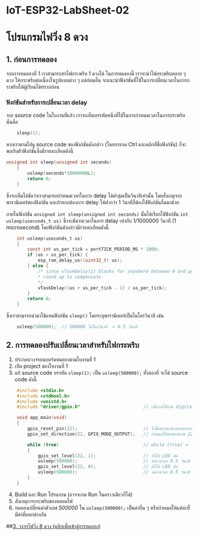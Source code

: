 # IoT-ESP32-LabSheet-02
# โปรแกรมไฟวิ่ง 8 ดวง

## 1. ก่อนการทดลอง

จากการทดลองที่ 1 เราสามารถทำไฟกระพริบ 1 ดวงได้ ในการทดลองนี้ เราจะนำไฟกระพริบหลาย ๆ ดวง ให้กระพริบต่อเนื่องในรูปแบบต่าง ๆ แต่ก่อนอื่น จะแนะนำฟังก์ชันที่ใช้ในการเปลี่ยนเวลาในการกระพริบให้ผู้เรียนได้ทราบก่อน

### ฟังก์ชันสำหรับการเปลี่ยนเวลา delay 

จาก source code  ในใบงานที่แล้ว เราจะเห็นบรรทัดหนึ่งที่ใช้ในการกำหนดเวลาในการกระพริบ นั่นคือ 

``` c
    sleep(1); 
``` 

หากเราตามไปดู source code ของฟังก์ชันดังกล่าว (โดยการกด Ctrl และคลิกที่ชื่อฟังก์ชัน) ก็จะพบกับตัวฟังก์ชันซึ่งมีรายละเอียดดังนี้

``` c
unsigned int sleep(unsigned int seconds)
    {
        usleep(seconds*1000000UL);
        return 0;
    }
```
ซึ่งจะเห็นได้ชัดว่าเราสามารถกำหนดเวลาในการ delay ได้ต่ำสุดเป็นวินาทีเท่านั้น โดยสั่งเกตุจากพารามิเตอร์ของฟังก์ชัน  และถ้าหากต้องการ delay ให้ต่ำกว่า 1 วินาทีก็ต้องใช้ฟังก์ชันอื่นมาช่วย

ภายในฟังก์ชัน `unsigned int sleep(unsigned int seconds)` นั้นได้เรียกใช้ฟังก์ชัน ```int usleep(useconds_t us)``` ซึ่งจะมีคาบเวลาในการ delay เท่ากับ 1/1000000 วินาที (1 microsecond) โดยฟังก์ชันดังกล่าวมีรายละเอียดดังนี้

``` c
    int usleep(useconds_t us)
    {
        const int us_per_tick = portTICK_PERIOD_MS * 1000;
        if (us < us_per_tick) {
            esp_rom_delay_us((uint32_t) us);
        } else {
            /* since vTaskDelay(1) blocks for anywhere between 0 and portTICK_PERIOD_MS,
            * round up to compensate.
            */
            vTaskDelay((us + us_per_tick - 1) / us_per_tick);
        }
        return 0;
    }
```

ซึ่งเราสามารถนำมาใช้แทนฟังก์ชัน `sleep()` โดยระบุพารามิเตอร์เป็นไมโครวินาที เช่น

``` c
    usleep(500000);  // 500000 ไมโครวินาที  = 0.5 วินาที
```

## 2. การทดลองปรับเปลี่ยนเวลาสำหรับไฟกระพริบ

1. ประกอบวงจรบนบอร์ดทดลองตามใบงานที่ 1
2.  เปิด project ของใบงานที่ 1
3. แก้ source code บรรทัด `sleep(1);` เป็น `usleep(500000);` ทั้งสองที่ จะได้ source code ดังนี้

```c
    #include <stdio.h>
    #include <stdbool.h>
    #include <unistd.h>
    #include "driver/gpio.h"                        // เพื่อการใช้งาน digital output (GPIO)

    void app_main(void)
    {
        gpio_reset_pin(22);                         // รีเซ็ตสถานะของขาหมายเลข 22
        gpio_set_direction(22, GPIO_MODE_OUTPUT);   // กำหนดให้ขาหมายเลข 22 เป็น digital output

        while (true)                                // while (true) = วนรอบไม่มีที่สิ้นสุด
        {
            gpio_set_level(22, 1);                  // สั่งให้ LED ติด
            usleep(500000);                         // หน่วงเวลา 0.5 วินาที
            gpio_set_level(22, 0);                  // สั่งให้ LED ดับ
            usleep(500000);                         // หน่วงเวลา 0.5 วินาที
        }
    }
```


4. Build และ Run โปรแกรม (อาจจะกด Run ในคราวเดียวก็ได้) 
5. สังเกตุการกระพริบของหลอดไฟ
6. ทดลองเปลี่ยนค่าตัวเลข _500000_ ใน `usleep(500000);` เป็นค่าอื่น ๆ  หรือกำหนดให้แต่ละที่มีค่าที่แตกต่างกัน


##[3. วงจรไฟวิ่ง 8 ดวง (คลิกเพื่อเข้าสู่การทดลอง)](./chasing_led.md)





